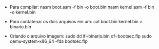 - Para compilar:
nasm boot.asm -f bin -o boot.bin
nasm kernel.asm -f bin -o kernel.bin

- Para contatenar os dois arquivos em um:
cat boot.bin kernel.bin > binario.bin

- Criando o arquivo imagem:
sudo dd if=binario.bin of=bootsec.flp
sudo qemu-system-x86_64 -fda bootsec.flp
